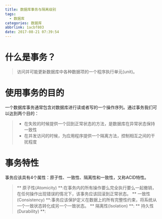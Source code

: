 ```yaml
---
title: 数据库事务与隔离级别
tags:
  - 数据库
categories: 数据库
abbrlink: 1acbf803
date: 2017-08-21 07:39:54
---
```


# 什么是事务？
>   访问并可能更新数据库中各种数据项的一个程序执行单元(unit)。

# 使用事务的目的
一个数据库事务通常包含对数据库进行读或者写的一个操作序列。通过事务我们可以达到两个目的：
>   * 在失败的时候提供一个回到正常状态的方法，是数据库在异常状态保持一致性
>   * 在并发访问的时候，为应用程序提供一个隔离方法，控制相互之间的干扰程度

<!-- more -->

# 事务特性
事务应该具有4个属性：原子性、一致性、隔离性和一致性，又称ACID特性。
>   ** 原子性(Atomicity) **:在事务内的所有操作要么完全执行要么一起撤销，在任何操作出现错误的情况下，该事务应该回滚到正常状态。
>   ** 一致性(Consistency) **:事务应该保护定义在数据上的所有完整性约束，将系统从一个一致状态转化成另一个一致状态。
>   ** 隔离性(Isolation) **:
>   ** 持久性(Durability) **:
